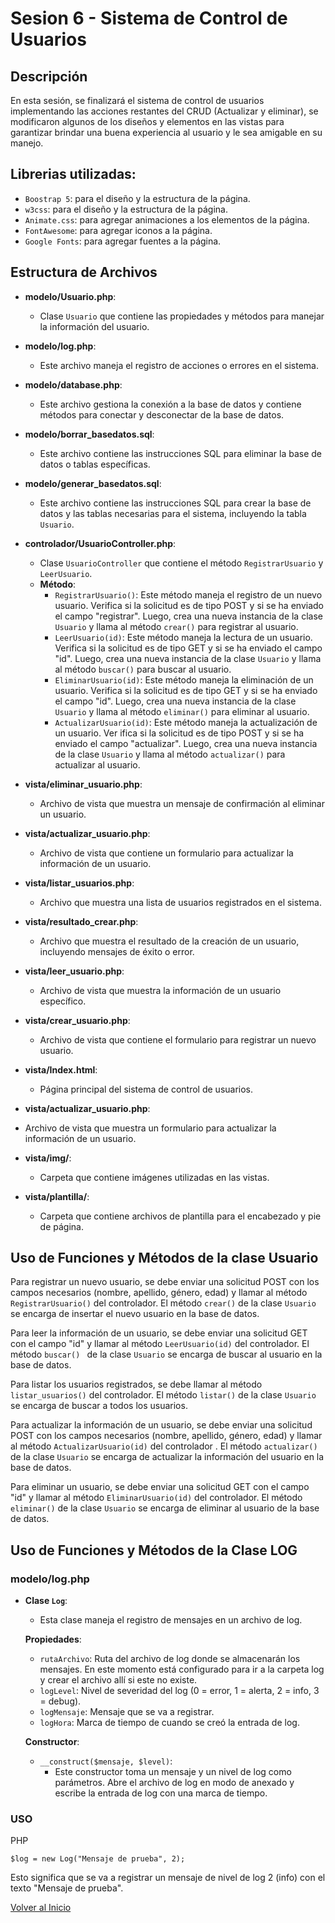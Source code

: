 # Sesion 6 - Sistema de Control de Usuarios

## Descripción
En esta sesión, se finalizará el sistema de control de usuarios implementando las acciones restantes del CRUD (Actualizar y eliminar), se modificaron algunos de los diseños y elementos en las vistas para garantizar brindar una buena experiencia al usuario y le sea amigable en su manejo. 

## Librerias utilizadas:
- `Boostrap 5`: para el diseño y la estructura de la página.
- `w3css`: para el diseño y la estructura de la página.
- `Animate.css`: para agregar animaciones a los elementos de la página.
- `FontAwesome`: para agregar iconos a la página.
- `Google Fonts`: para agregar fuentes a la página.

## Estructura de Archivos

- **modelo/Usuario.php**: 
  - Clase `Usuario` que contiene las propiedades y métodos para manejar la información del usuario.

- **modelo/log.php**: 
  - Este archivo maneja el registro de acciones o errores en el sistema.

- **modelo/database.php**: 
  - Este archivo gestiona la conexión a la base de datos y contiene métodos para conectar y desconectar de la base de datos.

- **modelo/borrar_basedatos.sql**: 
  - Este archivo contiene las instrucciones SQL para eliminar la base de datos o tablas específicas.

- **modelo/generar_basedatos.sql**: 
  - Este archivo contiene las instrucciones SQL para crear la base de datos y las tablas necesarias para el sistema, incluyendo la tabla `Usuario`.

- **controlador/UsuarioController.php**: 
  - Clase `UsuarioController` que contiene el método `RegistrarUsuario` y `LeerUsuario`.
  - **Método**:
    - `RegistrarUsuario()`: Este método maneja el registro de un nuevo usuario. Verifica si la solicitud es de tipo POST y si se ha enviado el campo "registrar". Luego, crea una nueva instancia de la clase `Usuario` y llama al método `crear()` para registrar al usuario.
    - `LeerUsuario(id)`: Este método maneja la lectura de un usuario. Verifica si la solicitud es de tipo GET y si se ha enviado el campo "id". Luego, crea una nueva instancia de la clase `Usuario` y llama al método `buscar()` para buscar al usuario.
    - `EliminarUsuario(id)`: Este método maneja la eliminación de un usuario. Verifica si la solicitud es de tipo GET y si se ha enviado el campo "id". Luego, crea una nueva instancia de la clase `Usuario` y llama al método `eliminar()` para eliminar al usuario.
    - `ActualizarUsuario(id)`: Este método maneja la actualización de un usuario. Ver ifica si la solicitud es de tipo POST y si se ha enviado el campo "actualizar". Luego, crea una nueva instancia de la clase `Usuario` y llama al método `actualizar()` para actualizar al usuario.

- **vista/eliminar_usuario.php**: 
  - Archivo de vista que muestra un mensaje de confirmación al eliminar un usuario.

- **vista/actualizar_usuario.php**: 
  - Archivo de vista que contiene un formulario para actualizar la información de un usuario.

- **vista/listar_usuarios.php**: 
  - Archivo que muestra una lista de usuarios registrados en el sistema.

- **vista/resultado_crear.php**: 
  - Archivo que muestra el resultado de la creación de un usuario, incluyendo mensajes de éxito o error.

- **vista/leer_usuario.php**: 
  - Archivo de vista que muestra la información de un usuario específico.

- **vista/crear_usuario.php**: 
  - Archivo de vista que contiene el formulario para registrar un nuevo usuario.

- **vista/Index.html**: 
  - Página principal del sistema de control de usuarios.

- **vista/actualizar_usuario.php**:
- Archivo de vista que muestra un formulario para actualizar la información de un usuario.

- **vista/img/**: 
  - Carpeta que contiene imágenes utilizadas en las vistas.

- **vista/plantilla/**: 
  - Carpeta que contiene archivos de plantilla para el encabezado y pie de página.


## Uso de Funciones y Métodos de la clase Usuario

Para registrar un nuevo usuario, se debe enviar una solicitud POST con los campos necesarios (nombre, apellido, género, edad) y llamar al método `RegistrarUsuario()` del controlador. El método `crear()` de la clase `Usuario` se encarga de insertar el nuevo usuario en la base de datos. 

Para leer la información de un usuario, se debe enviar una solicitud GET con el campo "id" y llamar al método `LeerUsuario(id)` del controlador. El método `buscar() ` de la clase `Usuario` se encarga de buscar al usuario en la base de datos. 

Para listar los usuarios registrados, se debe llamar al método `listar_usuarios()` del controlador. El método `listar()` de la clase `Usuario` se encarga de buscar a todos los usuarios.

Para actualizar la información de un usuario, se debe enviar una solicitud POST con los campos necesarios (nombre, apellido, género, edad) y llamar al método `ActualizarUsuario(id)` del controlador . El método `actualizar()` de la clase `Usuario` se encarga de actualizar la información del usuario en la base de datos.

Para eliminar un usuario, se debe enviar una solicitud GET con el campo "id" y llamar al método `EliminarUsuario(id)` del controlador. El método `eliminar()` de la clase `Usuario` se encarga de eliminar al usuario de la base de datos.

## Uso de Funciones y Métodos de la Clase LOG

### modelo/log.php

- **Clase `Log`**: 
  - Esta clase maneja el registro de mensajes en un archivo de log.
  
  **Propiedades**:
  - `rutaArchivo`: Ruta del archivo de log donde se almacenarán los mensajes. En este momento está configurado para ir a la carpeta log y crear el archivo allí si este no existe.
  - `logLevel`: Nivel de severidad del log (0 = error, 1 = alerta, 2 = info, 3 = debug).
  - `logMensaje`: Mensaje que se va a registrar.
  - `logHora`: Marca de tiempo de cuando se creó la entrada de log.

  **Constructor**:
  - `__construct($mensaje, $level)`: 
    - Este constructor toma un mensaje y un nivel de log como parámetros. Abre el archivo de log en modo de anexado y escribe la entrada de log con una marca de tiempo.

### USO
PHP
```
$log = new Log("Mensaje de prueba", 2);
```
Esto significa que se va a registrar un mensaje de nivel de log 2 (info) con el texto "Mensaje de prueba".

[Volver al Inicio](../README.md)

